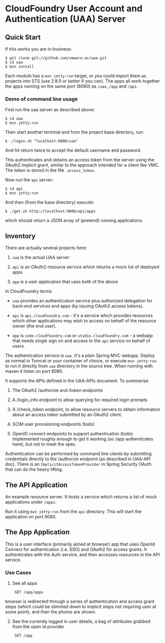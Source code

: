 # CloudFoundry User Account and Authentication (UAA) Server

## Quick Start

If this works you are in business:

    $ git clone git://github.com/vmware-ac/uaa.git
    $ cd uaa
    $ mvn install
	
Each module has a `mvn jetty:run` target, or you could import them as
projects into STS (use 2.8.0 or better if you can).  The apps all work
together the apps running on the same port (8080) as `/uaa`, `/app`
and `/api`.

### Demo of command line usage

First run the uaa server as described above:

    $ cd uaa
    $ mvn jetty:run

Then start another terminal and from the project base directory, run:

    $ ./login.sh "localhost:8080/uaa"

And hit return twice to accept the default username and password.

This authenticates and obtains an access token from the server using the OAuth2 implicit
grant, similar to the approach intended for a client like VMC. The token is
stored in the file `.access_token`.

Now run the `api` server:

    $ cd api
    $ mvn jetty:run

And then (from the base directory) execute:

    $ ./get.sh http://localhost:9080/api/apps

which should return a JSON array of (pretend) running applications.

## Inventory

There are actually several projects here:

1. `uaa` is the actual UAA server

2. `api` is an OAuth2 resource service which returns a mock list of deployed apps

3. `app` is a user application that uses both of the above

In CloudFoundry terms

* `uaa` provides an authentication service plus authorized delegation for
   back-end services and apps (by issuing OAuth2 access tokens).

* `api` is `api.cloudfoundry.com` - it's a service which provides resources
   which other applications may wish to access on behalf of the resource
   owner (the end user).

* `app` is `code.cloudfoundry.com` or `studio.cloudfoundry.com` - a
  webapp that needs single sign on and access to the `api` service on
  behalf of users.

The authentication service is `uaa`. It's a plain Spring MVC webapp.
Deploy as normal in Tomcat or your container of choice, or execute
`mvn jetty:run` to run it directly from `uaa` directory in the source tree.
When running with maven it listen on port 8080.

It supports the APIs defined in the UAA-APIs document. To summarise:

1. The OAuth2 /authorize and /token endpoints

2. A /login_info endpoint to allow querying for required login prompts

3. A /check_token endpoint, to allow resource servers to obtain information about
an access token submitted by an OAuth2 client.

4. SCIM user provisioning endpoints (todo)

5. OpenID connect endpoints to support authentication
(todo). Implemented roughly enough to get it working (so /app
authenticates here), but not to meet the spec.

Authentication can be performed by command line clients by submitting
credentials directly to the /authorize endpoint (as described in
UAA-API doc).  There is an `ImplicitAccessTokenProvider` in Spring
Security OAuth that can do the heavy lifting.

## The API Application

An example resource server.  It hosts a service which returns
a list of mock applications under `/apps`.

Run it using `mvn jetty:run` from the `api` directory. This will start
the application on port 9080.

## The App Application

This is a user interface (primarily aimed at browser) app that uses
OpenId Connect for authentication (i.e. SSO) and OAuth2 for access
grants.  It authenticates with the Auth service, and then accesses
resources in the API service.

### Use Cases


1. See all apps

        GET /app/apps	

  browser is redirected through a series of authentication and access
  grant steps (which could be slimmed down to implicit steps not
  requiring user at some point), and then the photos are shown.

2. See the currently logged in user details, a bag of attributes
grabbed from the open id provider

        GET /app
